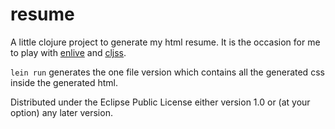 # resume

A little clojure project to generate my html resume. It is the occasion for me to play with 
[enlive](https://github.com/cgrand/enlive) and [cljss](https://github.com/JeremS/cljss-core).

`lein run` generates the one file version which contains all the generated css inside the generated html.

Distributed under the Eclipse Public License either version 1.0 or (at
your option) any later version.
